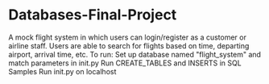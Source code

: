 # Databases-Final-Project
A mock flight system in which users can login/register as a customer or airline staff. Users are able to search for flights based on time, departing airport, arrival time, etc. 
To run: Set up database named "flight_system" and match parameters in init.py
Run CREATE_TABLES and INSERTS in SQL Samples
Run init.py on localhost
